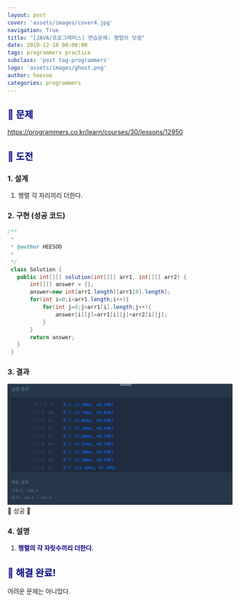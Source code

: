 ```yaml
---
layout: post
cover: 'assets/images/cover4.jpg'
navigation: True
title: "[JAVA/프로그래머스] 연습문제: 행렬의 덧셈"
date: 2019-12-18 00:00:00
tags: programmers practice
subclass: 'post tag-programmers'
logo: 'assets/images/ghost.png'
author: heesoo
categories: programmers
---
```

## <span style="color:navy">👀 문제</span>
<https://programmers.co.kr/learn/courses/30/lessons/12950>

## <span style="color:navy">👊 도전</span>

### 1. 설계
1. 행렬 각 자리끼리 더한다.

### 2. 구현 (성공 코드)
```java
/**
 *
 * @author HEESOO
 *
 */
 class Solution {
   public int[][] solution(int[][] arr1, int[][] arr2) {
       int[][] answer = {};
       answer=new int[arr1.length][arr1[0].length];
       for(int i=0;i<arr1.length;i++){
           for(int j=0;j<arr1[i].length;j++){
               answer[i][j]=arr1[i][j]+arr2[i][j];
           }
       }
       return answer;
   }
 }
 ```

### 3. 결과
![실행결과](./assets/images/191218_15.PNG)
🤟 성공 🤟

### 4. 설명
1. **<span style="color:navy">행렬의 각 자릿수끼리 더한다.</span>**

## <span style="color:navy">👏 해결 완료!</span>
어려운 문제는 아니었다. 
